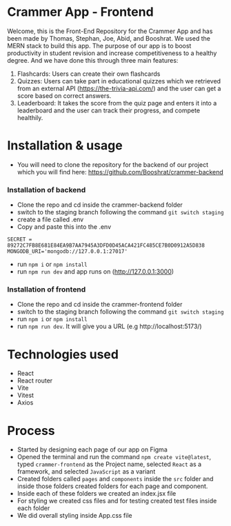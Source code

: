 # Crammer App - Frontend

Welcome, this is the Front-End Repository for the Crammer App and has been made by Thomas, Stephan, Joe, Abid, and Booshrat.
We used the MERN stack to build this app. The purpose of our app is to boost productivity in student revision and increase competitiveness to a healthy degree. And we have done this through three main features:
1. Flashcards: Users can create their own flashcards
2. Quizzes: Users can take part in educational quizzes which we retrieved from an external API (https://the-trivia-api.com/) and the user can get a score based on correct answers.
3. Leaderboard: It takes the score from the quiz page and enters it into a leaderboard and the user can track their progress, and compete healthily.

# Installation & usage

- You will need to clone the repository for the backend of our project which you will find here: https://github.com/Booshrat/crammer-backend

### Installation of backend

- Clone the repo and cd inside the crammer-backend folder
- switch to the staging branch following the command `git switch staging`
- create a file called .env
- Copy and paste this into the .env 
```
SECRET = 89272C7FB8E681E84EA9B7AA7945A3DFD0D45ACA421FC485CE7B0D0912A5D838
MONGODB_URI='mongodb://127.0.0.1:27017'
```
- run `npm i` or `npm install`
- run `npm run dev` and app runs on (http://127.0.0.1:3000)

### Installation of frontend

- Clone the repo and cd inside the crammer-frontend folder
- switch to the staging branch following the command `git switch staging`
- run `npm i` or `npm install`
- run `npm run dev`. It will give you a URL (e.g http://localhost:5173/)

# Technologies used

- React
- React router
- Vite
- Vitest
- Axios

# Process

- Started by designing each page of our app on Figma
- Opened the terminal and run the command `npm create vite@latest`, typed `crammer-frontend` as the Project name, selected `React` as a framework, and selected `JavaScript` as a variant
- Created folders called `pages` and `components` inside the `src` folder and inside those folders created folders for each page and component.
- Inside each of these folders we created an index.jsx file
- For styling we created css files and for testing created test files inside each folder
- We did overall styling inside App.css file





